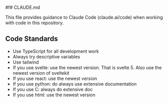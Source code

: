 #f# CLAUDE.md

This file provides guidance to Claude Code (claude.ai/code) when working with code in this repository.

## Code Standards

- Use TypeScript for all development work
- Always try descriptive variables
- Use tailwind
- If you use svelte: use the newest version. That is svelte 5. Also use the newest version of sveltekit
- If you use react: use the newest version
- If you use python: do always use extensive documentation
- If you use C: always do extensive doc
- If you use html: use the newest version